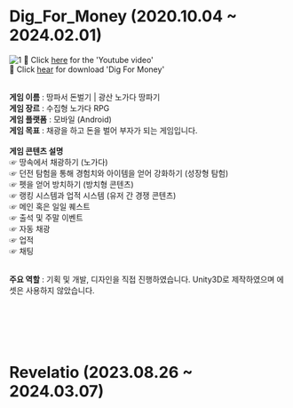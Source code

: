 # Dig_For_Money (2020.10.04 ~ 2024.02.01)

![1](https://user-images.githubusercontent.com/57510872/183236594-ca5f7cd4-397f-4e38-9ace-fe0614081222.png)
🎦 Click [here](https://youtu.be/Ic1hNdHh6zo?si=U1RUmlQZVfgY3bV4) for the 'Youtube video'<br>
📂 Click [hear](https://play.google.com/store/apps/details?id=com.CheonnyangCompany.DigForMoney_RTM) for download 'Dig For Money'<br><br>

**게임 이름** : 땅파서 돈벌기 | 광산 노가다 땅파기<br>
**게임 장르** : 수집형 노가다 RPG<br>
**게임 플랫폼** : 모바일 (Android)<br>
**게임 목표** : 채광을 하고 돈을 벌어 부자가 되는 게임입니다.<br><br>
**게임 콘텐츠 설명**<br>
☞ 땅속에서 채광하기 (노가다)<br>
☞ 던전 탐험을 통해 경험치와 아이템을 얻어 강화하기 (성장형 탐험)<br>
☞ 펫을 얻어 방치하기 (방치형 콘텐츠)<br>
☞ 랭킹 시스템과 업적 시스템 (유저 간 경쟁 콘텐츠)<br>
☞ 메인 혹은 일일 퀘스트<br>
☞ 출석 및 주말 이벤트<br>
☞ 자동 채광<br>
☞ 업적<br>
☞ 채팅<br><br>

**주요 역할** : 기획 및 개발, 디자인을 직접 진행하였습니다. Unity3D로 제작하였으며 에셋은 사용하지 않았습니다.


<br><br><br><br>
# Revelatio (2023.08.26 ~ 2024.03.07)


